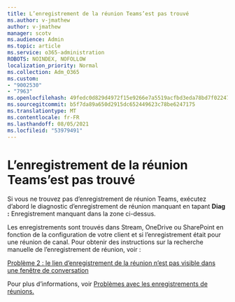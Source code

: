 ```yaml
---
title: L’enregistrement de la réunion Teams’est pas trouvé
ms.author: v-jmathew
author: v-jmathew
manager: scotv
ms.audience: Admin
ms.topic: article
ms.service: o365-administration
ROBOTS: NOINDEX, NOFOLLOW
localization_priority: Normal
ms.collection: Adm_O365
ms.custom:
- "9002530"
- "7963"
ms.openlocfilehash: 49fedc0d829d4972f15e9266e7a5519acfbd3eda78bd7f022477060523b9afd3
ms.sourcegitcommit: b5f7da89a650d2915dc652449623c78be6247175
ms.translationtype: MT
ms.contentlocale: fr-FR
ms.lasthandoff: 08/05/2021
ms.locfileid: "53979491"
---
```

# <a name="cant-find-the-teams-meeting-recording"></a>L’enregistrement de la réunion Teams’est pas trouvé

Si vous ne trouvez pas d’enregistrement de réunion Teams, exécutez d’abord le diagnostic d’enregistrement de réunion manquant en tapant **Diag :** Enregistrement manquant dans la zone ci-dessus. 

Les enregistrements sont trouvés dans Stream, OneDrive ou SharePoint en fonction de la configuration de votre client et si l’enregistrement était pour une réunion de canal. Pour obtenir des instructions sur la recherche manuelle de l’enregistrement de réunion, voir : 

[Problème 2 : le lien d’enregistrement de la réunion n’est pas visible dans une fenêtre de conversation](/microsoftteams/troubleshoot/meetings/troubleshoot-meeting-recording-issues#issue-2-the-meeting-recording-link-isnt-visible-in-a-chat-window)

Pour plus d’informations, voir [Problèmes avec les enregistrements de réunions.](/microsoftteams/troubleshoot/meetings/troubleshoot-meeting-recording-issues)
